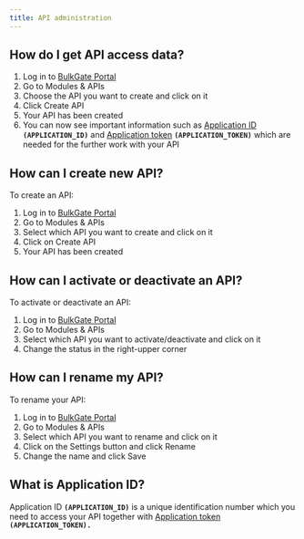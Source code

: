 ```yaml
---
title: API administration
---
```


## How do I get API access data?
1.	Log in to [BulkGate Portal](https://portal.bulkgate.com/)
2.	Go to Modules & APIs
3.	Choose the API you want to create and click on it
4.	Click Create API
5.	Your API has been created
6.	You can now see important information such as [Application ID](#what-is-application-id) **`(APPLICATION_ID)`** and [Application token](api-tokens.md#what-is-an-api-token) **`(APPLICATION_TOKEN)`** which are needed for the further work with your API

## How can I create new API?
To create an API:
1.	Log in to [BulkGate Portal](https://portal.bulkgate.com)
2.  Go to Modules & APIs
3.	Select which API you want to create and click on it
4.	Click on Create API
5.	Your API has been created

## How can I activate or deactivate an API?
To activate or deactivate an API:
1.	Log in to [BulkGate Portal](https://portal.bulkgate.com)
2.	Go to Modules & APIs
3.	Select which API you want to activate/deactivate and click on it
4.	Change the status in the right-upper corner

## How can I rename my API?
To rename your API:
1.	Log in to [BulkGate Portal](https://portal.bulkgate.com)
2.	Go to Modules & APIs
3.	Select which API you want to rename and click on it
4.	Click on the Settings button and click Rename
5.	Change the name and click Save

## What is Application ID?
Application ID **`(APPLICATION_ID)`** is a unique identification number which you need to access your API together with [Application token](api-tokens.md#what-is-an-api-token) **`(APPLICATION_TOKEN).`**
